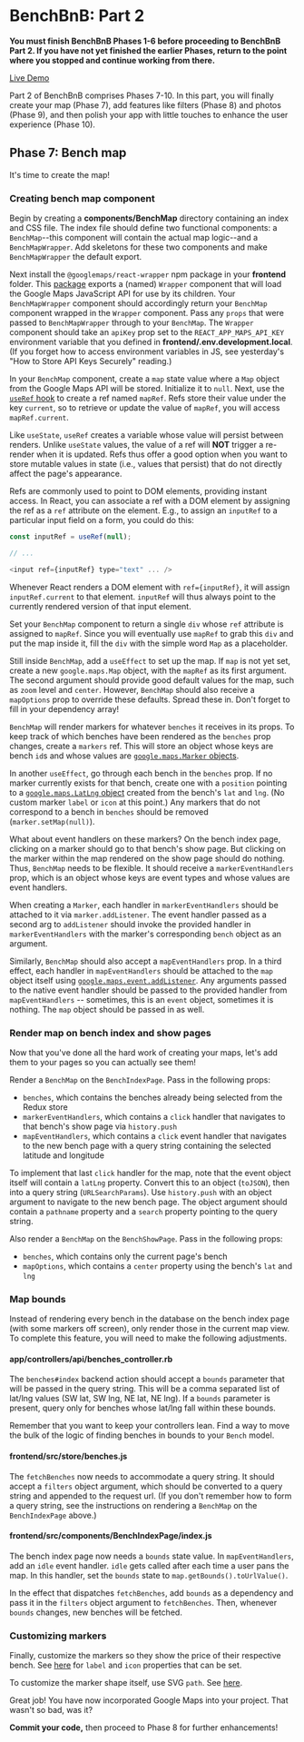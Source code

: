# BenchBnB: Part 2

**You must finish BenchBnB Phases 1-6 before proceeding to BenchBnB Part 2. If
you have not yet finished the earlier Phases, return to the point where you
stopped and continue working from there.**

[Live Demo]

Part 2 of BenchBnB comprises Phases 7-10. In this part, you will finally create
your map (Phase 7), add features like filters (Phase 8) and photos (Phase 9),
and then polish your app with little touches to enhance the user experience
(Phase 10).

[Live Demo]: https://aa-bench-bnb.herokuapp.com/

## Phase 7: Bench map

It's time to create the map!

### Creating bench map component

Begin by creating a __components/BenchMap__ directory containing an index and
CSS file. The index file should define two functional components: a
`BenchMap`--this component will contain the actual map logic--and a
`BenchMapWrapper`. Add skeletons for these two components and make
`BenchMapWrapper` the default export.

Next install the `@googlemaps/react-wrapper` npm package in your __frontend__
folder. This [package][gmaps-react-wrapper] exports a (named) `Wrapper`
component that will load the Google Maps JavaScript API for use by its children.
Your `BenchMapWrapper` component should accordingly return your `BenchMap`
component wrapped in the `Wrapper` component. Pass any `props` that were passed
to `BenchMapWrapper` through to your `BenchMap`. The `Wrapper` component should
take an `apiKey` prop set to the `REACT_APP_MAPS_API_KEY` environment variable
that you defined in __frontend/.env.development.local__. (If you forget how to
access environment variables in JS, see yesterday's "How to Store API Keys
Securely" reading.)

In your `BenchMap` component, create a `map` state value where a `Map` object
from the Google Maps API will be stored. Initialize it to `null`. Next, use the
[`useRef` hook] to create a ref named `mapRef`. Refs store their value under the
key `current`, so to retrieve or update the value of `mapRef`, you will access
`mapRef.current`.

Like `useState`, `useRef` creates a variable whose value will persist between
renders. Unlike `useState` values, the value of a ref will **NOT** trigger a
re-render when it is updated. Refs thus offer a good option when you want to
store mutable values in state (i.e., values that persist) that do not directly
affect the page's appearance.

Refs are commonly used to point to DOM elements, providing instant access. In
React, you can associate a ref with a DOM element by assigning the ref as a
`ref` attribute on the element. E.g., to assign an `inputRef` to a particular
input field on a form, you could do this:

```js
const inputRef = useRef(null);

// ...

<input ref={inputRef} type="text" ... />
```

Whenever React renders a DOM element with `ref={inputRef}`, it will assign
`inputRef.current` to that element. `inputRef` will thus always point to the
currently rendered version of that input element.

Set your `BenchMap` component to return a single `div` whose `ref` attribute is
assigned to `mapRef`. Since you will eventually use `mapRef` to grab this `div`
and put the map inside it, fill the `div` with the simple word `Map` as a
placeholder.

Still inside `BenchMap`, add a `useEffect` to set up the map. If `map` is not
yet set, create a new `google.maps.Map` object, with the `mapRef` as its first
argument. The second argument should provide good default values for the map,
such as `zoom` level and `center`. However, `BenchMap` should also receive a
`mapOptions` prop to override these defaults. Spread these in. Don't forget to
fill in your dependency array!

`BenchMap` will render markers for whatever `benches` it receives in its props.
To keep track of which benches have been rendered as the `benches` prop changes,
create a `markers` ref. This will store an object whose keys are bench `id`s and
whose values are [`google.maps.Marker` objects][gmaps-marker].

In another `useEffect`, go through each bench in the `benches` prop. If no
marker currently exists for that bench, create one with a `position` pointing to
a [`google.maps.LatLng` object][gmaps-latlng] created from the bench's `lat` and
`lng`. (No custom marker `label` or `icon` at this point.) Any markers that do
not correspond to a bench in `benches` should be removed
(`marker.setMap(null)`).

What about event handlers on these markers? On the bench index page, clicking
on a marker should go to that bench's show page. But clicking on the marker
within the map rendered on the show page should do nothing. Thus, `BenchMap`
needs to be flexible. It should receive a `markerEventHandlers` prop, which is
an object whose keys are event types and whose values are event handlers.

When creating a `Marker`, each handler in `markerEventHandlers` should be
attached to it via `marker.addListener`. The event handler passed as a second
arg to `addListener` should invoke the provided handler in
`markerEventHandlers` with the marker's corresponding `bench` object as an
argument.

Similarly, `BenchMap` should also accept a `mapEventHandlers` prop. In a third
effect, each handler in `mapEventHandlers` should be attached to the `map`
object itself using [`google.maps.event.addListener`][gmaps-addlistener]. Any
arguments passed to the native event handler should be passed to the provided
handler from `mapEventHandlers` -- sometimes, this is an `event` object,
sometimes it is nothing. The `map` object should be passed in as well.

### Render map on bench index and show pages

Now that you've done all the hard work of creating your maps, let's add them to
your pages so you can actually see them!

Render a `BenchMap` on the `BenchIndexPage`. Pass in the following props:

* `benches`, which contains the benches already being selected from the Redux
  store
* `markerEventHandlers`, which contains a `click` handler that navigates to that
  bench's show page via `history.push`
* `mapEventHandlers`, which contains a `click` event handler that navigates to
  the new bench page with a query string containing the selected latitude and
  longitude

To implement that last `click` handler for the map, note that the event object
itself will contain a `latLng` property. Convert this to an object (`toJSON`),
then into a query string (`URLSearchParams`). Use `history.push` with an object
argument to navigate to the new bench page. The object argument should contain a
`pathname` property and a `search` property pointing to the query string.

Also render a `BenchMap` on the `BenchShowPage`. Pass in the following props:

* `benches`, which contains only the current page's bench
* `mapOptions`, which contains a `center` property using the bench's `lat` and
  `lng`

### Map bounds

Instead of rendering every bench in the database on the bench index page (with
some markers off screen), only render those in the current map view. To complete
this feature, you will need to make the following adjustments.

#### __app/controllers/api/benches_controller.rb__

The `benches#index` backend action should accept a `bounds` parameter that will
be passed in the query string. This will be a comma separated list of lat/lng
values (SW lat, SW lng, NE lat, NE lng). If a `bounds` parameter is present,
query only for benches whose lat/lng fall within these bounds.

Remember that you want to keep your controllers lean. Find a way to move the
bulk of the logic of finding benches in bounds to your `Bench` model.

#### __frontend/src/store/benches.js__

The `fetchBenches` now needs to accommodate a query string. It should accept a
`filters` object argument, which should be converted to a query string and
appended to the request url. (If you don't remember how to form a query string,
see the instructions on rendering a `BenchMap` on the `BenchIndexPage` above.)

#### __frontend/src/components/BenchIndexPage/index.js__

The bench index page now needs a `bounds` state value. In `mapEventHandlers`,
add an `idle` event handler. `idle` gets called after each time a user pans the
map. In this handler, set the `bounds` state to `map.getBounds().toUrlValue()`.

In the effect that dispatches `fetchBenches`, add `bounds` as a dependency and
pass it in the `filters` object argument to `fetchBenches`. Then, whenever
`bounds` changes, new benches will be fetched.

### Customizing markers

Finally, customize the markers so they show the price of their respective bench.
See [here][gmaps-marker-options] for `label` and `icon` properties that can be
set.

To customize the marker shape itself, use SVG `path`. See [here][svg].

Great job! You have now incorporated Google Maps into your project. That wasn't
so bad, was it?

**Commit your code,** then proceed to Phase 8 for further enhancements!

[gmaps-react-wrapper]: https://www.npmjs.com/package/@googlemaps/react-wrapper
[`useRef` hook]: https://reactjs.org/docs/hooks-reference.html#useref
[gmaps-marker]: https://developers.google.com/maps/documentation/javascript/markers
[gmaps-latlng]: https://developers.google.com/maps/documentation/javascript/reference/3.47/coordinates?hl=en
[gmaps-addlistener]: https://developers.google.com/maps/documentation/javascript/reference/3.47/event?hl=en#event.addListener
[gmaps-marker-options]: https://developers.google.com/maps/documentation/javascript/reference/marker?hl=en#MarkerOptions
[svg]: https://developer.mozilla.org/en-US/docs/Web/SVG/Attribute/d